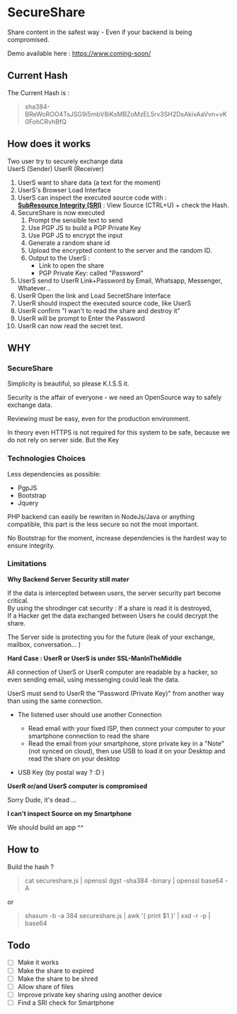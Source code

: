# SecureShare

Share content in the safest way - Even if your backend is being compromised.

Demo available here : https://www.coming-soon/

##  Current Hash

The Current Hash is : 
> sha384-BReWoROO4TsJSG9i5mbV8iKsMBZoMzEL5rv3SH2DsAkivAaVvn+vK0FohCRvhBfQ

## How does it works

Two user try to securely exchange data<br>
UserS (Sender) UserR (Receiver)
 
1. UserS want to share data (a text for the moment)
1. UserS's Browser Load Interface
1. UserS can inspect the executed source code with :<br> <a href="https://developer.mozilla.org/en-US/docs/Web/Security/Subresource_Integrity">**SubResource Integrity (SRI)**</a> : View Source (CTRL+U) + check the Hash.
1. SecureShare is now executed
    1. Prompt the sensible text to send
    1. Use PGP JS to build a PGP Private Key
    1. Use PGP JS to encrypt the input
    1. Generate a random share id
    1. Upload the encrypted content to the server and the random ID. 
    1. Output to the UserS : 
        - Link to open the share
        - PGP Private Key: called "Password"
1. UserS send to UserR Link+Password by Email, Whatsapp, Messenger, Whatever...
1. UserR Open the link and Load SecretShare Interface
1. UserR should inspect the executed source code, like UserS
1. UserR confirm "I wan't to read the share and destroy it"
1. UserR will be prompt to Enter the Password
1. UserR can now read the secret text.
        

## WHY 

### SecureShare

Simplicity is beautiful, so please K.I.S.S it. 

Security is the affair of everyone - we need an OpenSource way to safely exchange data. 

Reviewing must be easy, even for the production environment.

In theory even HTTPS is not required for this system to be safe, because we do not rely on server side. But the Key 

### Technologies Choices

Less dependencies as possible:
- PgpJS
- Bootstrap 
- Jquery 

PHP backend can easily be rewriten in NodeJs/Java or anything compatible, this part is the less secure so not the most important.

No Bootstrap for the moment, increase dependencies is the hardest way to ensure integrity.

### Limitations

**Why Backend Server Security still mater**

If the data is intercepted between users, the server security part become critical.<br>
By using the shrodinger cat security : If a share is read it is destroyed,<br>
If a Hacker get the data exchanged between Users he could decrypt the share. 

The Server side is protecting you for the future (leak of your exchange, mailbox, conversation... ) 

**Hard Case : UserR or UserS is under SSL-ManInTheMiddle**

All connection of UserS or UserR computer are readable by a hacker, so even sending email, using messenging could leak the data.

UserS must send to UserR the "Password (Private Key)" from another way than using the same connection.

- The listened user should use another Connection<br>
    - Read email with your fixed ISP, then connect your computer to your smartphone connection to read the share
    - Read the email from your smartphone, store private key in a "Note" (not synced on cloud), then use USB to load it on your Desktop and read the share on your desktop

- USB Key (by postal way ? :D )

**UserR or/and UserS computer is compromised**

Sorry Dude, it's dead ...

**I can't inspect Source on my Smartphone**

We should build an app ^^

## How to

Build the hash ? 

>cat secureshare.js | openssl dgst -sha384 -binary | openssl base64 -A

or

>shasum -b -a 384 secureshare.js | awk '{ print $1 }' | xxd -r -p | base64
 

## Todo

- [ ] Make it works
- [ ] Make the share to expired 
- [ ] Make the share to be shred
- [ ] Allow share of files
- [ ] Improve private key sharing using another device
- [ ] Find a SRI check for Smartphone